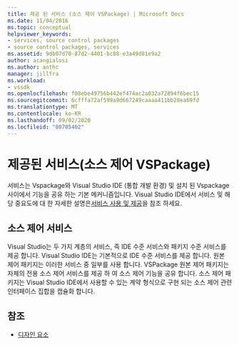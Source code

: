 ```yaml
---
title: 제공 된 서비스 (소스 제어 VSPackage) | Microsoft Docs
ms.date: 11/04/2016
ms.topic: conceptual
helpviewer_keywords:
- services, source control packages
- source control packages, services
ms.assetid: 9db07d70-87d2-4401-bc88-e3a49d81e9a2
author: acangialosi
ms.author: anthc
manager: jillfra
ms.workload:
- vssdk
ms.openlocfilehash: f08ebe49756b442ef474ac2a032a72894f6bec15
ms.sourcegitcommit: 6cfffa72af599a9d667249caaaa411bb28ea69fd
ms.translationtype: MT
ms.contentlocale: ko-KR
ms.lasthandoff: 09/02/2020
ms.locfileid: "80705402"
---
```

# <a name="services-provided-source-control-vspackage"></a>제공된 서비스(소스 제어 VSPackage)
서비스는 Vspackage와 Visual Studio IDE (통합 개발 환경) 및 설치 된 Vspackage 사이에서 기능을 공유 하는 기본 메커니즘입니다. Visual Studio IDE에서 서비스 및 해당 중요도에 대 한 자세한 설명은[서비스 사용 및 제공](../../extensibility/using-and-providing-services.md)을 참조 하세요.

## <a name="the-source-control-service"></a>소스 제어 서비스
 Visual Studio는 두 가지 계층의 서비스, 즉 IDE 수준 서비스와 패키지 수준 서비스를 제공 합니다. Visual Studio IDE는 기본적으로 IDE 수준 서비스를 제공 합니다. 원본 제어 패키지는 이러한 서비스 중 일부를 사용 합니다. VSPackage 원본 제어 패키지는 자체의 전용 소스 제어 서비스를 제공 하 여 소스 제어 기능을 공유 합니다. 소스 제어 패키지는 Visual Studio IDE에서 사용할 수 있는 계약 형식으로 구현 되는 소스 제어 관련 인터페이스 집합을 캡슐화 합니다.

## <a name="see-also"></a>참조
- [디자인 요소](../../extensibility/internals/source-control-vspackage-design-elements.md)

